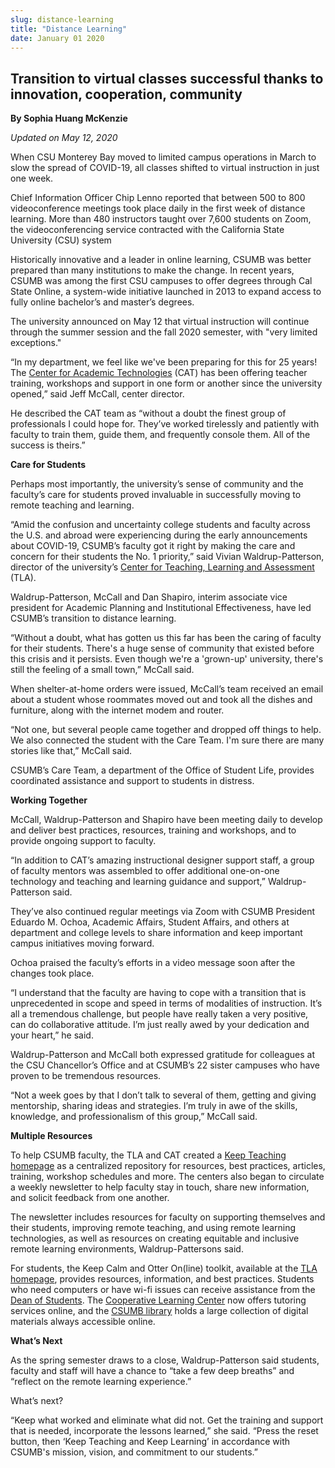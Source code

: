 ```yaml
---
slug: distance-learning
title: "Distance Learning"
date: January 01 2020
---
```


<h2>Transition to virtual classes successful thanks to innovation, cooperation, community</h2><p><b> By Sophia Huang McKenzie</b></p><p><i>Updated on May 12, 2020</i></p><p>When CSU Monterey Bay moved to limited campus operations in March to slow the spread of COVID-19, all classes shifted to virtual instruction in just one week.</p><p>Chief Information Officer Chip Lenno reported that between 500 to 800 videoconference meetings took place daily in the first week of distance learning. More than 480 instructors taught over 7,600 students on Zoom, the videoconferencing service contracted with the California State University (CSU) system</p><p>Historically innovative and a leader in online learning, CSUMB was better prepared than many institutions to make the change. In recent years, CSUMB was among the first CSU campuses to offer degrees through Cal State Online, a system-wide initiative launched in 2013 to expand access to fully online bachelor’s and master’s degrees.</p><p>The university announced on May 12 that virtual instruction will continue through the summer session and the fall 2020 semester, with "very limited exceptions."</p><p>“In my department, we feel like we've been preparing for this for 25 years! The <a href="https://csumb.edu/cat/">Center for Academic Technologies</a> (CAT) has been offering teacher training, workshops and support in one form or another since the university opened,” said Jeff McCall, center director.</p><p>He described the CAT team as “without a doubt the finest group of professionals I could hope for. They’ve worked tirelessly and patiently with faculty to train them, guide them, and frequently console them. All of the success is theirs.”</p><p><b>Care for Students</b></p><p>Perhaps most importantly, the university’s sense of community and the faculty’s care for students proved invaluable in successfully moving to remote teaching and learning.</p><p>“Amid the confusion and uncertainty college students and faculty across the U.S. and abroad were experiencing during the early announcements about COVID-19, CSUMB’s faculty got it right by making the care and concern for their students the No. 1 priority,” said Vivian Waldrup-Patterson, director of the university’s <a href="https://csumb.edu/tla">Center for Teaching, Learning and Assessment </a>(TLA).</p><p>Waldrup-Patterson, McCall and Dan Shapiro, interim associate vice president for Academic Planning and Institutional Effectiveness, have led CSUMB’s transition to distance learning.</p><p>“Without a doubt, what has gotten us this far has been the caring of faculty for their students. There's a huge sense of community that existed before this crisis and it persists. Even though we're a 'grown-up' university, there's still the feeling of a small town,” McCall said.</p><p>When shelter-at-home orders were issued, McCall’s team received an email about a student whose roommates moved out and took all the dishes and furniture, along with the internet modem and router.</p><p>“Not one, but several people came together and dropped off things to help. We also connected the student with the Care Team. I'm sure there are many stories like that,” McCall said.</p><p>CSUMB’s Care Team, a department of the Office of Student Life, provides coordinated assistance and support to students in distress.</p><p><b>Working Together</b></p><p>McCall, Waldrup-Patterson and Shapiro have been meeting daily to develop and deliver best practices, resources, training and workshops, and to provide ongoing support to faculty.</p><p>“In addition to CAT’s amazing instructional designer support staff, a group of faculty mentors was assembled to offer additional one-on-one technology and teaching and learning guidance and support,” Waldrup-Patterson said.</p><p>They’ve also continued regular meetings via Zoom with CSUMB President Eduardo M. Ochoa, Academic Affairs, Student Affairs, and others at department and college levels to share information and keep important campus initiatives moving forward.</p><p>Ochoa praised the faculty’s efforts in a video message soon after the changes took place.</p><p>“I understand that the faculty are having to cope with a transition that is unprecedented in scope and speed in terms of modalities of instruction. It’s all a tremendous challenge, but people have really taken a very positive, can do collaborative attitude. I’m just really awed by your dedication and your heart,” he said.</p><p>Waldrup-Patterson and McCall both expressed gratitude for colleagues at the CSU Chancellor’s Office and at CSUMB’s 22 sister campuses who have proven to be tremendous resources.</p><p>“Not a week goes by that I don’t talk to several of them, getting and giving mentorship, sharing ideas and strategies. I’m truly in awe of the skills, knowledge, and professionalism of this group,” McCall said.</p><p><b>Multiple Resources</b></p><p>To help CSUMB faculty, the TLA and CAT created a <a href="https://csumb.edu/cat/keep-teaching/">Keep Teaching homepage</a> as a centralized repository for resources, best practices, articles, training, workshop schedules and more. The centers also began to circulate a weekly newsletter to help faculty stay in touch, share new information, and solicit feedback from one another.</p><p>The newsletter includes resources for faculty on supporting themselves and their students, improving remote teaching, and using remote learning technologies, as well as resources on creating equitable and inclusive remote learning environments, Waldrup-Pattersons said.</p><p>For students, the Keep Calm and Otter On(line) toolkit, available at the <a href="https://csumb.edu/tla">TLA homepage</a>, provides resources, information, and best practices. Students who need computers or have wi-fi issues can receive assistance from the <a href="https://csumb.edu/studentlife">Dean of Students</a>. The <a href="https://csumb.edu/clc">Cooperative Learning Center</a> now offers tutoring services online, and the <a href="https://csumb.edu/library/">CSUMB library</a> holds a large collection of digital materials always accessible online.</p><p><b>What’s Next</b></p><p>As the spring semester draws to a close, Waldrup-Patterson said students, faculty and staff will have a chance to “take a few deep breaths” and “reflect on the remote learning experience.”</p><p>What’s next?</p><p>“Keep what worked and eliminate what did not. Get the training and support that is needed, incorporate the lessons learned,” she said. “Press the reset button, then ‘Keep Teaching and Keep Learning’ in accordance with CSUMB's mission, vision, and commitment to our students.”</p>
